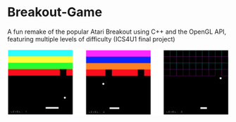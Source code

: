 # Breakout-Game
A fun remake of the popular Atari Breakout using C++ and the OpenGL API, featuring multiple levels of difficulty (ICS4U1 final project)

![Screenshot](game-screen.png)
